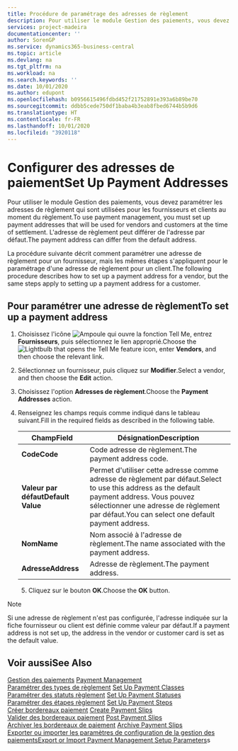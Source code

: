 ```yaml
---
title: Procédure de paramétrage des adresses de règlement
description: Pour utiliser le module Gestion des paiements, vous devez paramétrer les adresses de règlement qui sont utilisées pour les fournisseurs et clients au moment du règlement. L'adresse de règlement peut différer de l'adresse par défaut.
services: project-madeira
documentationcenter: ''
author: SorenGP
ms.service: dynamics365-business-central
ms.topic: article
ms.devlang: na
ms.tgt_pltfrm: na
ms.workload: na
ms.search.keywords: ''
ms.date: 10/01/2020
ms.author: edupont
ms.openlocfilehash: b0956615496fdbd452f21752891e393a6b89be70
ms.sourcegitcommit: ddbb5cede750df1baba4b3eab8fbed6744b5b9d6
ms.translationtype: HT
ms.contentlocale: fr-FR
ms.lasthandoff: 10/01/2020
ms.locfileid: "3920118"
---
```

# <a name="set-up-payment-addresses"></a><span data-ttu-id="3c87f-104">Configurer des adresses de paiement</span><span class="sxs-lookup"><span data-stu-id="3c87f-104">Set Up Payment Addresses</span></span>
<span data-ttu-id="3c87f-105">Pour utiliser le module Gestion des paiements, vous devez paramétrer les adresses de règlement qui sont utilisées pour les fournisseurs et clients au moment du règlement.</span><span class="sxs-lookup"><span data-stu-id="3c87f-105">To use payment management, you must set up payment addresses that will be used for vendors and customers at the time of settlement.</span></span> <span data-ttu-id="3c87f-106">L'adresse de règlement peut différer de l'adresse par défaut.</span><span class="sxs-lookup"><span data-stu-id="3c87f-106">The payment address can differ from the default address.</span></span>  

<span data-ttu-id="3c87f-107">La procédure suivante décrit comment paramétrer une adresse de règlement pour un fournisseur, mais les mêmes étapes s'appliquent pour le paramétrage d'une adresse de règlement pour un client.</span><span class="sxs-lookup"><span data-stu-id="3c87f-107">The following procedure describes how to set up a payment address for a vendor, but the same steps apply to setting up a payment address for a customer.</span></span>  

## <a name="to-set-up-a-payment-address"></a><span data-ttu-id="3c87f-108">Pour paramétrer une adresse de règlement</span><span class="sxs-lookup"><span data-stu-id="3c87f-108">To set up a payment address</span></span>  

1.  <span data-ttu-id="3c87f-109">Choisissez l'icône ![Ampoule qui ouvre la fonction Tell Me](../../media/ui-search/search_small.png "Dites-moi ce que vous voulez faire"), entrez **Fournisseurs**, puis sélectionnez le lien approprié.</span><span class="sxs-lookup"><span data-stu-id="3c87f-109">Choose the ![Lightbulb that opens the Tell Me feature](../../media/ui-search/search_small.png "Tell me what you want to do") icon, enter **Vendors**, and then choose the relevant link.</span></span>  
2.  <span data-ttu-id="3c87f-110">Sélectionnez un fournisseur, puis cliquez sur **Modifier**.</span><span class="sxs-lookup"><span data-stu-id="3c87f-110">Select a vendor, and then choose the **Edit** action.</span></span>  
3.  <span data-ttu-id="3c87f-111">Choisissez l'option **Adresses de règlement**.</span><span class="sxs-lookup"><span data-stu-id="3c87f-111">Choose the **Payment Addresses** action.</span></span>  
4.  <span data-ttu-id="3c87f-112">Renseignez les champs requis comme indiqué dans le tableau suivant.</span><span class="sxs-lookup"><span data-stu-id="3c87f-112">Fill in the required fields as described in the following table.</span></span>  

    |<span data-ttu-id="3c87f-113">Champ</span><span class="sxs-lookup"><span data-stu-id="3c87f-113">Field</span></span>|<span data-ttu-id="3c87f-114">Désignation</span><span class="sxs-lookup"><span data-stu-id="3c87f-114">Description</span></span>|  
    |---------------------------------|---------------------------------------|  
    |<span data-ttu-id="3c87f-115">**Code**</span><span class="sxs-lookup"><span data-stu-id="3c87f-115">**Code**</span></span>|<span data-ttu-id="3c87f-116">Code adresse de règlement.</span><span class="sxs-lookup"><span data-stu-id="3c87f-116">The payment address code.</span></span>|  
    |<span data-ttu-id="3c87f-117">**Valeur par défaut**</span><span class="sxs-lookup"><span data-stu-id="3c87f-117">**Default Value**</span></span>|<span data-ttu-id="3c87f-118">Permet d'utiliser cette adresse comme adresse de règlement par défaut.</span><span class="sxs-lookup"><span data-stu-id="3c87f-118">Select to use this address as the default payment address.</span></span> <span data-ttu-id="3c87f-119">Vous pouvez sélectionner une adresse de règlement par défaut.</span><span class="sxs-lookup"><span data-stu-id="3c87f-119">You can select one default payment address.</span></span>|  
    |<span data-ttu-id="3c87f-120">**Nom**</span><span class="sxs-lookup"><span data-stu-id="3c87f-120">**Name**</span></span>|<span data-ttu-id="3c87f-121">Nom associé à l'adresse de règlement.</span><span class="sxs-lookup"><span data-stu-id="3c87f-121">The name associated with the payment address.</span></span>|  
    |<span data-ttu-id="3c87f-122">**Adresse**</span><span class="sxs-lookup"><span data-stu-id="3c87f-122">**Address**</span></span>|<span data-ttu-id="3c87f-123">Adresse de règlement.</span><span class="sxs-lookup"><span data-stu-id="3c87f-123">The payment address.</span></span>|  

    5.  <span data-ttu-id="3c87f-124">Cliquez sur le bouton **OK**.</span><span class="sxs-lookup"><span data-stu-id="3c87f-124">Choose the **OK** button.</span></span>  

> [!NOTE]  
>  <span data-ttu-id="3c87f-125">Si une adresse de règlement n'est pas configurée, l'adresse indiquée sur la fiche fournisseur ou client est définie comme valeur par défaut.</span><span class="sxs-lookup"><span data-stu-id="3c87f-125">If a payment address is not set up, the address in the vendor or customer card is set as the default value.</span></span>  

## <a name="see-also"></a><span data-ttu-id="3c87f-126">Voir aussi</span><span class="sxs-lookup"><span data-stu-id="3c87f-126">See Also</span></span>  
 <span data-ttu-id="3c87f-127">[Gestion des paiements](payment-management.md) </span><span class="sxs-lookup"><span data-stu-id="3c87f-127">[Payment Management](payment-management.md) </span></span>  
 <span data-ttu-id="3c87f-128">[Paramétrer des types de règlement](how-to-set-up-payment-classes.md) </span><span class="sxs-lookup"><span data-stu-id="3c87f-128">[Set Up Payment Classes](how-to-set-up-payment-classes.md) </span></span>  
 <span data-ttu-id="3c87f-129">[Paramétrer des statuts règlement](how-to-set-up-payment-statuses.md) </span><span class="sxs-lookup"><span data-stu-id="3c87f-129">[Set Up Payment Statuses](how-to-set-up-payment-statuses.md) </span></span>  
 <span data-ttu-id="3c87f-130">[Paramétrer des étapes règlement](how-to-set-up-payment-steps.md) </span><span class="sxs-lookup"><span data-stu-id="3c87f-130">[Set Up Payment Steps](how-to-set-up-payment-steps.md) </span></span>  
 <span data-ttu-id="3c87f-131">[Créer bordereaux paiement](how-to-create-payment-slips.md) </span><span class="sxs-lookup"><span data-stu-id="3c87f-131">[Create Payment Slips](how-to-create-payment-slips.md) </span></span>  
 <span data-ttu-id="3c87f-132">[Valider des bordereaux paiement](how-to-post-payment-slips.md) </span><span class="sxs-lookup"><span data-stu-id="3c87f-132">[Post Payment Slips](how-to-post-payment-slips.md) </span></span>  
 <span data-ttu-id="3c87f-133">[Archiver les bordereaux de paiement](how-to-archive-payment-slips.md) </span><span class="sxs-lookup"><span data-stu-id="3c87f-133">[Archive Payment Slips](how-to-archive-payment-slips.md) </span></span>  
 <span data-ttu-id="3c87f-134">[Exporter ou importer les paramètres de configuration de la gestion des paiements](how-to-export-or-import-payment-management-setup-parameters.md)</span><span class="sxs-lookup"><span data-stu-id="3c87f-134">[Export or Import Payment Management Setup Parameters](how-to-export-or-import-payment-management-setup-parameters.md)s</span></span>
